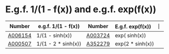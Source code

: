 # E.g.f. 1/(1 - f(x)) and e.g.f. exp(f(x))


| Number | e.g.f. 1/(1 - f(x)) | Number | E.g.f. exp(f(x))　｜
| ----- | ----- | ----- | ----- | 
| [A006154](https://oeis.org/A006154) | 1/(1 -     sinh(x)) | [A003724](https://oeis.org/A003724) | exp(    sinh(x)) | 
| [A000507](https://oeis.org/A000507) | 1/(1 - 2 * sinh(x)) | [A352279](https://oeis.org/A352279) | exp(2 * sinh(x)) | 
